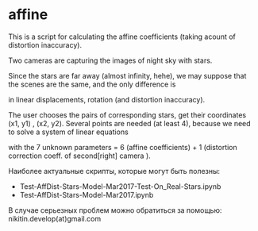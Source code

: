 # affine
This is a script for calculating the affine coefficients (taking acount of distortion inaccuracy).

Two cameras are capturing the images of night sky with stars.

Since the stars are far away (almost infinity, hehe), we may suppose that the scenes are the same, and the only difference is

in linear displacements, rotation (and distortion inaccuracy).


The user chooses the pairs of corresponding stars, get their coordinates (x1, y1) , (x2, y2).
Several points are needed (at least 4), because we need to solve a system of linear equations

with the 7 unknown parameters = 6 (affine coefficients) + 1 (distortion correction coeff. of second[right] camera ).


Наиболее актуальные скрипты, которые могут быть полезны:
* Test-AffDist-Stars-Model-Mar2017-Test-On_Real-Stars.ipynb
* Test-AffDist-Stars-Model-Mar2017.ipynb


В случае серьезных проблем можно обратиться за помощью:
nikitin.develop(at)gmail.com